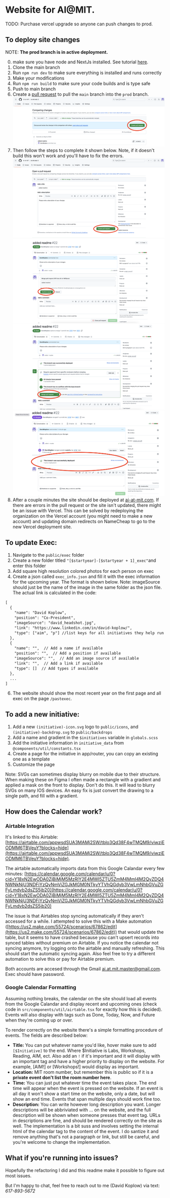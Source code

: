 # Website for AI@MIT.


TODO: Purchase vercel upgrade so anyone can push changes to prod. 

## To deploy site changes

NOTE: **The prod branch is in active deployment.**

0) make sure you have node and NextJs installed. See tutorial [here](https://nextjs.org/docs/getting-started/installation).
1) Clone the main branch
2) Run `npm run dev` to make sure everything is installed and runs correctly
3) Make your modifications
4) Run `npm run build` to make sure your code builds and is type safe
5) Push to main branch
6) Create a [pull request](https://github.com/AI-at-MIT/ai.mit.edu/pulls) to pull the `main` branch into the `prod` branch. 
![image info](./readme_assets/PR1.png)
7) Then follow the steps to complete it shown below. Note, if it doesn't build this won't work and you'll have to fix the errors.
![image info](./readme_assets/PR2.png)
![image info](./readme_assets/PR3.png)
![image info](./readme_assets/PR4.png)
![image info](./readme_assets/PR5.png)
8) After a couple minutes the site should be deployed at [ai-at-mit.com](https://www.ai-at-mit.com/). If there are errors in the pull request or the site isn't updated, there might be an issue with Vercel. This can be solved by redeploying the organization on the Vercel account (you might need to make a new account) and updating domain redirects on NameCheap to go to the new Vercel deployment site.


## To update Exec:
1) Navigate to the `public/exec` folder
2) Create a new folder titled `"[$startyear]-[$startyear + 1]_exec"`and enter this folder
4) Add square high resolution colored photos for each person on exec
5) Create a json called `exec_info.json` and fill it with the exec information for the upcoming year. The format is shown below. 
Note: imageSource should just be the name of the image in the same folder as the json file. The actual link is calculated in the code:
```
[
  {
    "name": "David Koplow",
    "position": "Co-President",
    "imageSource": "david_headshot.jpg",
    "link": "https://www.linkedin.com/in/david-koplow/",
    "type": ["aim", "p"] //list keys for all initiatives they help run
  },
  {
    "name": "",  // Add a name if available
    "position": "",  // Add a position if available
    "imageSource": "",  // Add an image source if available
    "link": "",  // Add a link if available
    "type": []  // Add types if available
  }, 
  ...
]
```
6) The website should show the most recent year on the first page and all exec on the page `/pastexec`.

## To add a new initiative:
1) Add a new `(initiative)-icon.svg` logo to `public/icons`, and `(initiative)-backdrop.svg` to `public/backdrops`
2) Add a name and gradient in the `$initiatives` variable in `globals.scss` 
3) Add the initiative information in `initiative_data` from `@components/util/constants.tsx`
4) Create a page for the initiative in app/router, you can copy an existing one as a template
5) Customize the page

Note: SVGs can sometimes display blurry on mobile due to their structure. When making these on Figma I often made a rectangle with a gradient and applied a mask on the front to display. Don't do this. It will lead to blurry SVGs on many IOS devices. An easy fix is just convert the drawing to a single path, and fill with a gradient. 

## How does the Calendar work?

### Airtable Integration

It's linked to this Airtable:
[https://airtable.com/appwsdSUA3MAMj2SW/tblo3Qd38F4wTMQM9/viwziEODMM6TBVeuY?blocks=hide](https://airtable.com/appwsdSUA3MAMj2SW/tblo3Qd38F4wTMQM9/viwziEODMM6TBVeuY?blocks=hide). 

The airtable automatically imports data from this Google Calandar every few minutes: 
[https://calendar.google.com/calendar/u/0?cid=Y18xN2EwODA0ZjBiMjM5MzRlY2E4MWI5ZTU5ZmM4MmI4M2QyZDQ4NWNkNjU3NDFiYzQyNmViZGJkMGM0NTkyYTVhQGdyb3VwLmNhbGVuZGFyLmdvb2dsZS5jb20](https://calendar.google.com/calendar/u/0?cid=Y18xN2EwODA0ZjBiMjM5MzRlY2E4MWI5ZTU5ZmM4MmI4M2QyZDQ4NWNkNjU3NDFiYzQyNmViZGJkMGM0NTkyYTVhQGdyb3VwLmNhbGVuZGFyLmdvb2dsZS5jb20)

The issue is that Airtables stop syncing automatically if they aren't accessed for a while. I attempted to solve this with a Make automation ([https://us2.make.com/55724/scenarios/67862/edit](https://us2.make.com/55724/scenarios/67862/edit)) that would update the table, but it seems to have crashed because you can't upsert records into synced tables without premium on Airtable. If you notice the calendar not syncing anymore, try logging onto the airtable and manually refreshing. This should start the automatic syncing again. Also feel free to try a different automation to solve this or pay for Airtable premium. 

Both accounts are accesed through the Gmail [ai.at.mit.master@gmail.com](mailto:ai.at.mit.master@gmail.com). Exec should have password. 

### Google Calendar Formatting

Assuming nothing breaks, the calendar on the site should load all events from the Google Calandar and display recent and upcoming ones (check code in `src/components/util/airtable.tsx` for exactly how this is decided). Events will also display with tags such as Done, Today, Now, and Future when they're coming up or over. 

To render correctly on the website there's a simple formatting procedure of events. The fields are described below:

* **Title:** You can put whatever name you'd like, hover make sure to add `[$Initiative]` to the end. Where $Initiative is Labs, Workshops, Reading, AIM, ect. Also add an `!` if it's important and it will display with an important tag and have a higher priority to display on the website. For example, [AIM!] or [Workshops!] would display as important.  
* **Location:** MIT room number, but remember this is public so if it is a **private event don't list the room number here**.
* **Time:** You can just put whatever time the event takes place. The end time will appear when the event is pressed on the website. If an event is all day it won't show a start time on the website, only a date, but will show an end time. Events that span multiple days should work fine too.
* **Description:** You can write however long description you want. Longer descriptions will be abbriviated with ... on the website, and the full description will be shown when someone presses that event tag. URLs in descriptions are fine, and should be rendered correctly on the site as well. The implementation is a bit suss and involves setting the internal html of the calendar tag to the content of the event. I do santize it and remove anything that's not a paragraph or link, but still be careful, and you're welcome to change the implementation.


## What if you're running into issues?

Hopefully the refactoring I did and this readme make it possible to figure out most issues. 

But I'm happy to chat, feel free to reach out to me (David Koplow) via text: *617-893-5672*